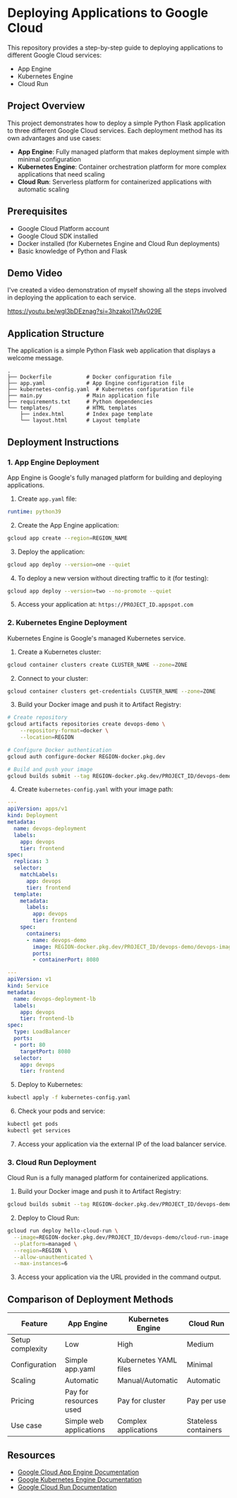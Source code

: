 # Deploying Applications to Google Cloud

This repository provides a step-by-step guide to deploying applications to different Google Cloud services:
- App Engine
- Kubernetes Engine
- Cloud Run

## Project Overview

This project demonstrates how to deploy a simple Python Flask application to three different Google Cloud services. Each deployment method has its own advantages and use cases:

- **App Engine**: Fully managed platform that makes deployment simple with minimal configuration
- **Kubernetes Engine**: Container orchestration platform for more complex applications that need scaling
- **Cloud Run**: Serverless platform for containerized applications with automatic scaling

## Prerequisites

- Google Cloud Platform account
- Google Cloud SDK installed
- Docker installed (for Kubernetes Engine and Cloud Run deployments)
- Basic knowledge of Python and Flask

## Demo Video

I've created a video demonstration of myself showing all the steps involved in deploying the application to each service. 

https://youtu.be/wgl3bDEznag?si=3hzakoj17tAv029E

## Application Structure

The application is a simple Python Flask web application that displays a welcome message.

```
.
├── Dockerfile           # Docker configuration file
├── app.yaml             # App Engine configuration file
├── kubernetes-config.yaml  # Kubernetes configuration file
├── main.py              # Main application file
├── requirements.txt     # Python dependencies
└── templates/           # HTML templates
    ├── index.html       # Index page template
    └── layout.html      # Layout template
```

## Deployment Instructions

### 1. App Engine Deployment

App Engine is Google's fully managed platform for building and deploying applications.

1. Create `app.yaml` file:
```yaml
runtime: python39
```

2. Create the App Engine application:
```bash
gcloud app create --region=REGION_NAME
```

3. Deploy the application:
```bash
gcloud app deploy --version=one --quiet
```

4. To deploy a new version without directing traffic to it (for testing):
```bash
gcloud app deploy --version=two --no-promote --quiet
```

5. Access your application at: `https://PROJECT_ID.appspot.com`

### 2. Kubernetes Engine Deployment

Kubernetes Engine is Google's managed Kubernetes service.

1. Create a Kubernetes cluster:
```bash
gcloud container clusters create CLUSTER_NAME --zone=ZONE
```

2. Connect to your cluster:
```bash
gcloud container clusters get-credentials CLUSTER_NAME --zone=ZONE
```

3. Build your Docker image and push it to Artifact Registry:
```bash
# Create repository
gcloud artifacts repositories create devops-demo \
    --repository-format=docker \
    --location=REGION

# Configure Docker authentication
gcloud auth configure-docker REGION-docker.pkg.dev

# Build and push your image
gcloud builds submit --tag REGION-docker.pkg.dev/PROJECT_ID/devops-demo/devops-image:v0.2 .
```

4. Create `kubernetes-config.yaml` with your image path:
```yaml
---
apiVersion: apps/v1
kind: Deployment
metadata:
  name: devops-deployment
  labels:
    app: devops
    tier: frontend
spec:
  replicas: 3
  selector:
    matchLabels:
      app: devops
      tier: frontend
  template:
    metadata:
      labels:
        app: devops
        tier: frontend
    spec:
      containers:
      - name: devops-demo
        image: REGION-docker.pkg.dev/PROJECT_ID/devops-demo/devops-image:v0.2
        ports:
        - containerPort: 8080

---
apiVersion: v1
kind: Service
metadata:
  name: devops-deployment-lb
  labels:
    app: devops
    tier: frontend-lb
spec:
  type: LoadBalancer
  ports:
  - port: 80
    targetPort: 8080
  selector:
    app: devops
    tier: frontend
```

5. Deploy to Kubernetes:
```bash
kubectl apply -f kubernetes-config.yaml
```

6. Check your pods and service:
```bash
kubectl get pods
kubectl get services
```

7. Access your application via the external IP of the load balancer service.

### 3. Cloud Run Deployment

Cloud Run is a fully managed platform for containerized applications.

1. Build your Docker image and push it to Artifact Registry:
```bash
gcloud builds submit --tag REGION-docker.pkg.dev/PROJECT_ID/devops-demo/cloud-run-image:v0.1 .
```

2. Deploy to Cloud Run:
```bash
gcloud run deploy hello-cloud-run \
  --image=REGION-docker.pkg.dev/PROJECT_ID/devops-demo/cloud-run-image:v0.1 \
  --platform=managed \
  --region=REGION \
  --allow-unauthenticated \
  --max-instances=6
```

3. Access your application via the URL provided in the command output.


## Comparison of Deployment Methods

| Feature | App Engine | Kubernetes Engine | Cloud Run |
|---------|-----------|-------------------|-----------|
| Setup complexity | Low | High | Medium |
| Configuration | Simple app.yaml | Kubernetes YAML files | Minimal |
| Scaling | Automatic | Manual/Automatic | Automatic |
| Pricing | Pay for resources used | Pay for cluster | Pay per use |
| Use case | Simple web applications | Complex applications | Stateless containers |

## Resources

- [Google Cloud App Engine Documentation](https://cloud.google.com/appengine/docs)
- [Google Kubernetes Engine Documentation](https://cloud.google.com/kubernetes-engine/docs)
- [Google Cloud Run Documentation](https://cloud.google.com/run/docs)

